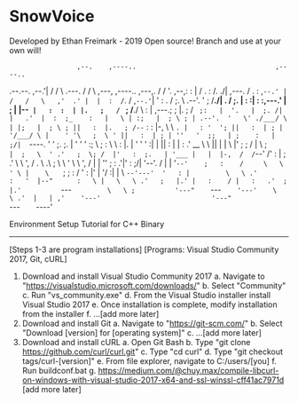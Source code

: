 # SnowVoice
Developed by Ethan Freimark - 2019
Open source! Branch and use at your own will!

                     ,--.    ,----..                                   ,----..                                 
  .--.--.          ,--.'|   /   /   \             .---.               /   /   \     ,---,  ,----..      ,---,. 
 /  /    '.    ,--,:  : |  /   .     :           /. ./|       ,---.  /   .     : ,`--.' | /   /   \   ,'  .' | 
|  :  /`. / ,`--.'`|  ' : .   /   ;.  \      .--'.  ' ;      /__./| .   /   ;.  \|   :  :|   :     :,---.'   | 
;  |  |--`  |   :  :  | |.   ;   /  ` ;     /__./ \ : | ,---.;  ; |.   ;   /  ` ;:   |  '.   |  ;. /|   |   .' 
|  :  ;_    :   |   \ | :;   |  ; \ ; | .--'.  '   \' ./___/ \  | |;   |  ; \ ; ||   :  |.   ; /--` :   :  |-, 
 \  \    `. |   : '  '; ||   :  | ; | '/___/ \ |    ' '\   ;  \ ' ||   :  | ; | ''   '  ;;   | ;    :   |  ;/| 
  `----.   \'   ' ;.    ;.   |  ' ' ' :;   \  \;      : \   \  \: |.   |  ' ' ' :|   |  ||   : |    |   :   .' 
  __ \  \  ||   | | \   |'   ;  \; /  | \   ;  `      |  ;   \  ' .'   ;  \; /  |'   :  ;.   | '___ |   |  |-, 
 /  /`--'  /'   : |  ; .' \   \  ',  /   .   \    .\  ;   \   \   ' \   \  ',  / |   |  ''   ; : .'|'   :  ;/| 
'--'.     / |   | '`--'    ;   :    /     \   \   ' \ |    \   `  ;  ;   :    /  '   :  |'   | '/  :|   |    \ 
  `--'---'  '   : |         \   \ .'       :   '  |--"      :   \ |   \   \ .'   ;   |.' |   :    / |   :   .' 
            ;   |.'          `---`          \   \ ;          '---"     `---`     '---'    \   \ .'  |   | ,'   
            '---'                            '---"                                         `---`    `----'  
            
            
Environment Setup Tutorial for C++ Binary
_________________________________________
[Steps 1-3 are program installations]
[Programs: Visual Studio Community 2017, Git, cURL]
1. Download and install Visual Studio Community 2017
    a. Navigate to "https://visualstudio.microsoft.com/downloads/" 
    b. Select "Community"
    c. Run "vs_community.exe"
    d. From the  Visual Studio installer install Visual Studio 2017
    e. Once installation is complete, modify installation from the installer
    f. ...[add more later]
2. Download and install Git
    a. Navigate to "https://git-scm.com/"
    b. Select "Download [version] for [operating system]"
    c. ...[add more later]
3. Download and install cURL
    a. Open Git Bash
    b. Type "git clone https://github.com/curl/curl.git"
    c. Type "cd curl"
    d. Type "git checkout tags/curl-[version]"
    e. From file explorer, navigate to C:/users/[you]
    f. Run buildconf.bat
    g. https://medium.com/@chuy.max/compile-libcurl-on-windows-with-visual-studio-2017-x64-and-ssl-winssl-cff41ac7971d [add more later]